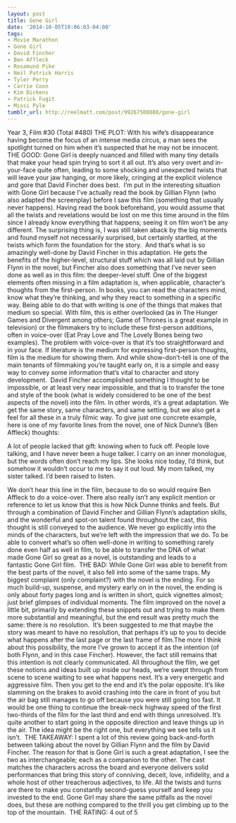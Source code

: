 ```yaml
---
layout: post
title: Gone Girl
date: '2014-10-05T19:06:03-04:00'
tags:
- Movie Marathon
- Gone Girl
- David Fincher
- Ben Affleck
- Rosamund Pike
- Neil Patrick Harris
- Tyler Perry
- Carrie Coon
- Kim Dickens
- Patrick Fugit
- Missi Pyle
tumblr_url: http://reelmatt.com/post/99267508888/gone-girl
---
```



Year 3, Film #30 (Total #480)
THE PLOT: With his wife’s disappearance having become the focus of an intense media circus, a man sees the spotlight turned on him when it’s suspected that he may not be innocent. 
THE GOOD: Gone Girl is deeply nuanced and filled with many tiny details that make your head spin trying to sort it all out. It’s also very overt and in-your-face quite often, leading to some shocking and unexpected twists that will leave your jaw hanging, or more likely, cringing at the explicit violence and gore that David Fincher does best. 
I’m put in the interesting situation with Gone Girl because I’ve actually read the book by Gillian Flynn (who also adapted the screenplay) before I saw this film (something that usually never happens). Having read the book beforehand, you would assume that all the twists and revelations would be lost on me this time around in the film since I already know everything that happens; seeing it on film won’t be any different. The surprising thing is, I was still taken aback by the big moments and found myself not necessarily surprised, but certainly startled, at the twists which form the foundation for the story. 
And that’s what is so amazingly well-done by David Fincher in this adaptation. He gets the benefits of the higher-level, structural stuff which was all laid out by Gillian Flynn in the novel, but Fincher also does something that I’ve never seen done as well as in this film: the deeper-level stuff. One of the biggest elements often missing in a film adaptation is, when applicable, character’s thoughts from the first-person. In books, you can read the characters mind, know what they’re thinking, and why they react to something in a specific way. Being able to do that with writing is one of the things that makes that medium so special. With film, this is either overlooked (as in The Hunger Games and Divergent among others; Game of Thrones is a great example in television) or the filmmakers try to include these first-person additions, often in voice-over (Eat Pray Love and The Lovely Bones being two examples). The problem with voice-over is that it’s too straightforward and in your face. If literature is the medium for expressing first-person thoughts, film is the medium for showing them. And while show-don’t-tell is one of the main tenants of filmmaking you’re taught early on, it is a simple and easy way to convey some information that’s vital to character and story development. 
David Fincher accomplished something I thought to be impossible, or at least very near impossible, and that is to transfer the tone and style of the book (what is widely considered to be one of the best aspects of the novel) into the film. In other words, it’s a great adaptation. We get the same story, same characters, and same setting, but we also get a feel for all these in a truly filmic way. To give just one concrete example, here is one of my favorite lines from the novel, one of Nick Dunne’s (Ben Affleck) thoughts: 

A lot of people lacked that gift: knowing when to fuck off. People love talking, and I have never been a huge talker. I carry on an inner monologue, but the words often don’t reach my lips. She looks nice today, I’d think, but somehow it wouldn’t occur to me to say it out loud. My mom talked, my sister talked. I’d been raised to listen. 

We don’t hear this line in the film, because to do so would require Ben Affleck to do a voice-over. There also really isn’t any explicit mention or reference to let us know that this is how Nick Dunne thinks and feels. But through a combination of David Fincher and Gillian Flynn’s adaptation skills, and the wonderful and spot-on talent found throughout the cast, this thought is still conveyed to the audience. We never go explicitly into the minds of the characters, but we’re left with the impression that we do. To be able to convert what’s so often well-done in writing to something rarely done even half as well in film, to be able to transfer the DNA of what made Gone Girl so great as a novel, is outstanding and leads to a fantastic Gone Girl film. 
THE BAD: While Gone Girl was able to benefit from the best parts of the novel, it also fell into some of the same traps. My biggest complaint (only complaint?) with the novel is the ending. For so much build-up, suspense, and mystery early on in the novel, the ending is only about forty pages long and is written in short, quick vignettes almost; just brief glimpses of individual moments. The film improved on the novel a little bit, primarily by extending these snippets out and trying to make them more substantial and meaningful, but the end result was pretty much the same: there is no resolution. 
It’s been suggested to me that maybe the story was meant to have no resolution, that perhaps it’s up to you to decide what happens after the last page or the last frame of film.The more I think about this possibility, the more I’ve grown to accept it as the intention (of both Flynn, and in this case Fincher). However, the fact still remains that this intention is not clearly communicated. All throughout the film, we get these notions and ideas built up inside our heads, we’re swept through from scene to scene waiting to see what happens next. It’s a very energetic and aggressive film. Then you get to the end and it’s the polar opposite. It’s like slamming on the brakes to avoid crashing into the care in front of you but the air bag still manages to go off because you were still going too fast. It would be one thing to continue the break-neck highway speed of the first two-thirds of the film for the last third and end with things unresolved. It’s quite another to start going in the opposite direction and leave things up in the air. The idea might be the right one, but everything we see tells us it isn’t. 
THE TAKEAWAY: I spent a lot of this review going back-and-forth between talking about the novel by Gillian Flynn and the film by David Fincher. The reason for that is Gone Girl is such a great adaptation, I see the two as interchangeable; each as a companion to the other. The cast matches the characters across the board and everyone delivers solid performances that bring this story of conniving, deceit, love, infidelity, and a whole host of other treacherous adjectives, to life. All the twists and turns are there to make you constantly second-guess yourself and keep you invested to the end. Gone Girl may share the same pitfalls as the novel does, but these are nothing compared to the thrill you get climbing up to the top of the mountain. 
THE RATING: 4 out of 5
